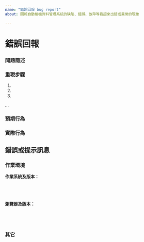```yaml
---
name: "錯誤回報 bug report"
about: 回報自動相機資料管理系統的缺陷、錯誤、故障等看起來出錯或異常的現象

---
```

<!--
您好！😄
為了加快處理速度，請在建立新的回報前搜尋既有的回報（處理中及已解決）。既有的回報通常包含處理方法以及解決進度的資訊。
-->

# 錯誤回報

### 問題簡述
<!-- ✍️ 請簡要、清楚地描述問題，必要時請附上螢幕截圖輔助明 --> 

### 重現步驟
<!-- ✍️ 請說明經過那些操作步驟後可重現此一問題 -->
1.
2.
3.
...

### 預期行為
<!-- ✍️ 經過上述步驟後您預期出現的行為、結果、狀態 -->

### 實際行為
<!-- ✍️ 經過上述步驟後實際出現的行為、結果、狀態。若已在問題簡述中說明，則可略過。 -->

## 錯誤或提示訊息
<!-- ✍️ 如果此錯誤伴隨著瀏覽器送出的錯誤訊息，請在此提供。-->

### 作業環境
**作業系統及版本：**
<pre><code>
<!-- ✍️-->

</code></pre>

**瀏覽器及版本：**
<pre><code>
<!-- ✍️請說明您所使用的瀏覽器版本。請注意本工具僅支援最新版的 Chrome 及 Firefox。 -->

</code></pre>

### 其它
<!-- ✍️ 如果有任何其它有助於說明問題的訊息，請在此補充。-->